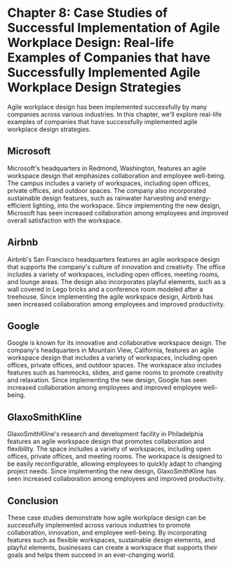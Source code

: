Chapter 8: Case Studies of Successful Implementation of Agile Workplace Design: Real-life Examples of Companies that have Successfully Implemented Agile Workplace Design Strategies
====================================================================================================================================================================================

Agile workplace design has been implemented successfully by many companies across various industries. In this chapter, we'll explore real-life examples of companies that have successfully implemented agile workplace design strategies.

Microsoft
---------

Microsoft's headquarters in Redmond, Washington, features an agile workspace design that emphasizes collaboration and employee well-being. The campus includes a variety of workspaces, including open offices, private offices, and outdoor spaces. The company also incorporated sustainable design features, such as rainwater harvesting and energy-efficient lighting, into the workspace. Since implementing the new design, Microsoft has seen increased collaboration among employees and improved overall satisfaction with the workspace.

Airbnb
------

Airbnb's San Francisco headquarters features an agile workspace design that supports the company's culture of innovation and creativity. The office includes a variety of workspaces, including open offices, meeting rooms, and lounge areas. The design also incorporates playful elements, such as a wall covered in Lego bricks and a conference room modeled after a treehouse. Since implementing the agile workspace design, Airbnb has seen increased collaboration among employees and improved productivity.

Google
------

Google is known for its innovative and collaborative workspace design. The company's headquarters in Mountain View, California, features an agile workspace design that includes a variety of workspaces, including open offices, private offices, and outdoor spaces. The workspace also includes features such as hammocks, slides, and game rooms to promote creativity and relaxation. Since implementing the new design, Google has seen increased collaboration among employees and improved employee well-being.

GlaxoSmithKline
---------------

GlaxoSmithKline's research and development facility in Philadelphia features an agile workspace design that promotes collaboration and flexibility. The space includes a variety of workspaces, including open offices, private offices, and meeting rooms. The workspace is designed to be easily reconfigurable, allowing employees to quickly adapt to changing project needs. Since implementing the new design, GlaxoSmithKline has seen increased collaboration among employees and improved productivity.

Conclusion
----------

These case studies demonstrate how agile workplace design can be successfully implemented across various industries to promote collaboration, innovation, and employee well-being. By incorporating features such as flexible workspaces, sustainable design elements, and playful elements, businesses can create a workspace that supports their goals and helps them succeed in an ever-changing world.
